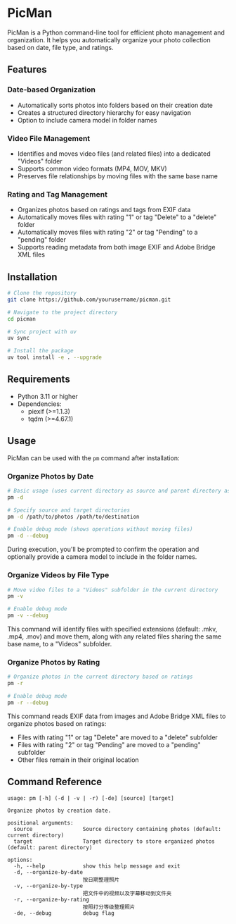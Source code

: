 # PicMan

PicMan is a Python command-line tool for efficient photo management and organization. It helps you automatically organize your photo collection based on date, file type, and ratings.

## Features

### Date-based Organization
- Automatically sorts photos into folders based on their creation date
- Creates a structured directory hierarchy for easy navigation
- Option to include camera model in folder names

### Video File Management
- Identifies and moves video files (and related files) into a dedicated "Videos" folder
- Supports common video formats (MP4, MOV, MKV)
- Preserves file relationships by moving files with the same base name

### Rating and Tag Management
- Organizes photos based on ratings and tags from EXIF data
- Automatically moves files with rating "1" or tag "Delete" to a "delete" folder
- Automatically moves files with rating "2" or tag "Pending" to a "pending" folder
- Supports reading metadata from both image EXIF and Adobe Bridge XML files

## Installation

```bash
# Clone the repository
git clone https://github.com/yourusername/picman.git

# Navigate to the project directory
cd picman

# Sync project with uv
uv sync

# Install the package
uv tool install -e . --upgrade
```

## Requirements

- Python 3.11 or higher
- Dependencies:
  - piexif (>=1.1.3)
  - tqdm (>=4.67.1)

## Usage

PicMan can be used with the `pm` command after installation:

### Organize Photos by Date

```bash
# Basic usage (uses current directory as source and parent directory as target)
pm -d

# Specify source and target directories
pm -d /path/to/photos /path/to/destination

# Enable debug mode (shows operations without moving files)
pm -d --debug
```

During execution, you'll be prompted to confirm the operation and optionally provide a camera model to include in the folder names.

### Organize Videos by File Type

```bash
# Move video files to a "Videos" subfolder in the current directory
pm -v

# Enable debug mode
pm -v --debug
```

This command will identify files with specified extensions (default: .mkv, .mp4, .mov) and move them, along with any related files sharing the same base name, to a "Videos" subfolder.

### Organize Photos by Rating

```bash
# Organize photos in the current directory based on ratings
pm -r

# Enable debug mode
pm -r --debug
```

This command reads EXIF data from images and Adobe Bridge XML files to organize photos based on ratings:
- Files with rating "1" or tag "Delete" are moved to a "delete" subfolder
- Files with rating "2" or tag "Pending" are moved to a "pending" subfolder
- Other files remain in their original location

## Command Reference

```
usage: pm [-h] (-d | -v | -r) [-de] [source] [target]

Organize photos by creation date.

positional arguments:
  source                Source directory containing photos (default: current directory)
  target                Target directory to store organized photos (default: parent directory)

options:
  -h, --help            show this help message and exit
  -d, --organize-by-date
                        按日期整理照片
  -v, --organize-by-type
                        把文件中的视频以及字幕移动到文件夹
  -r, --organize-by-rating
                        按照打分等级整理照片
  -de, --debug          debug flag